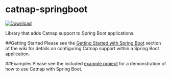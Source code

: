 catnap-springboot
===
[ ![Download](https://api.bintray.com/packages/gregwhitaker/maven/catnap-springboot/images/download.svg) ](https://bintray.com/gregwhitaker/maven/catnap-springboot/_latestVersion)

Library that adds Catnap support to Spring Boot applications.

##Getting Started
Please see the [Getting Started with Spring Boot]() section of the wiki for details on configuring Catnap support within a Spring Boot application.

##Examples
Please see the included [example project](https://github.com/gregwhitaker/catnap/tree/master/catnap-examples/catnap-examples-springboot) for a demonstration of how to use Catnap with Spring Boot.
